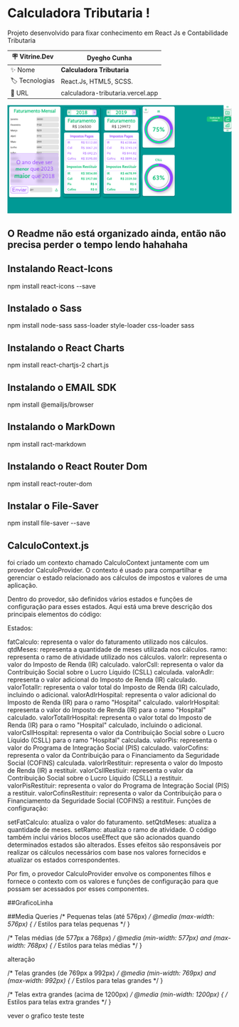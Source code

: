 # Calculadora Tributaria ! 

Projeto desenvolvido para fixar conhecimento em React Js e Contabilidade Tributaria

| :placard: Vitrine.Dev |**Dyegho Cunha**
| -------------  | --- |
| :sparkles: Nome        | **Calculadora Tributaria**
| :label: Tecnologias | React.Js, HTML5, SCSS.
| :rocket: URL         | calculadora-tributaria.vercel.app


<!-- Inserir imagem com a #vitrinedev ao final do link -->
![](https://raw.githubusercontent.com/DyeghoCunha/calculadora_tributaria/master/fotoCalc.png#vitrinedev)



## O Readme não está organizado ainda, então não precisa perder o tempo lendo hahahaha


## Instalando React-Icons
npm install react-icons --save

## Instalado o Sass
npm install node-sass sass-loader style-loader css-loader sass

## Instalando o React Charts

npm install react-chartjs-2 chart.js


## Instalando o EMAIL SDK

npm install @emailjs/browser 

## Instalando o MarkDown

npm install ract-markdown

## Instalando o React Router Dom

npm install react-router-dom

## Instalar o File-Saver

npm install file-saver --save



## CalculoContext.js

foi criado um contexto chamado CalculoContext juntamente com um provedor CalculoProvider. O contexto é usado para compartilhar e gerenciar o estado relacionado aos cálculos de impostos e valores de uma aplicação.

Dentro do provedor, são definidos vários estados e funções de configuração para esses estados. Aqui está uma breve descrição dos principais elementos do código:

Estados:

fatCalculo: representa o valor do faturamento utilizado nos cálculos.
qtdMeses: representa a quantidade de meses utilizada nos cálculos.
ramo: representa o ramo de atividade utilizado nos cálculos.
valorIr: representa o valor do Imposto de Renda (IR) calculado.
valorCsll: representa o valor da Contribuição Social sobre o Lucro Líquido (CSLL) calculada.
valorAdIr: representa o valor adicional do Imposto de Renda (IR) calculado.
valorTotalIr: representa o valor total do Imposto de Renda (IR) calculado, incluindo o adicional.
valorAdIrHospital: representa o valor adicional do Imposto de Renda (IR) para o ramo "Hospital" calculado.
valorIrHospital: representa o valor do Imposto de Renda (IR) para o ramo "Hospital" calculado.
valorTotalIrHospital: representa o valor total do Imposto de Renda (IR) para o ramo "Hospital" calculado, incluindo o adicional.
valorCsllHospital: representa o valor da Contribuição Social sobre o Lucro Líquido (CSLL) para o ramo "Hospital" calculada.
valorPis: representa o valor do Programa de Integração Social (PIS) calculado.
valorCofins: representa o valor da Contribuição para o Financiamento da Seguridade Social (COFINS) calculada.
valorIrRestituir: representa o valor do Imposto de Renda (IR) a restituir.
valorCsllRestiuir: representa o valor da Contribuição Social sobre o Lucro Líquido (CSLL) a restituir.
valorPisRestituir: representa o valor do Programa de Integração Social (PIS) a restituir.
valorCofinsRestituir: representa o valor da Contribuição para o Financiamento da Seguridade Social (COFINS) a restituir.
Funções de configuração:

setFatCalculo: atualiza o valor do faturamento.
setQtdMeses: atualiza a quantidade de meses.
setRamo: atualiza o ramo de atividade.
O código também inclui vários blocos useEffect que são acionados quando determinados estados são alterados. Esses efeitos são responsáveis por realizar os cálculos necessários com base nos valores fornecidos e atualizar os estados correspondentes.

Por fim, o provedor CalculoProvider envolve os componentes filhos e fornece o contexto com os valores e funções de configuração para que possam ser acessados por esses componentes.

##GraficoLinha




##Media Queries
/* Pequenas telas (até 576px) */
@media (max-width: 576px) {
  /* Estilos para telas pequenas */
}

/* Telas médias (de 577px a 768px) */
@media (min-width: 577px) and (max-width: 768px) {
  /* Estilos para telas médias */
}

alteração

/* Telas grandes (de 769px a 992px) */
@media (min-width: 769px) and (max-width: 992px) {
  /* Estilos para telas grandes */
}

/* Telas extra grandes (acima de 1200px) */
@media (min-width: 1200px) {
  /* Estilos para telas extra grandes */
}


vever o grafico
 teste
 teste
